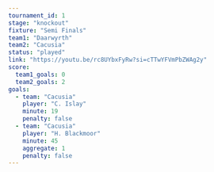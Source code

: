 ```yaml
---
tournament_id: 1
stage: "knockout"
fixture: "Semi Finals"
team1: "Daarwyrth"
team2: "Cacusia"
status: "played"
link: "https://youtu.be/rc8UYbxFyRw?si=cTTwYFVmPbZWAg2y"
score:
  team1_goals: 0
  team2_goals: 2
goals:
  - team: "Cacusia"
    player: "C. Islay"
    minute: 19
    penalty: false
  - team: "Cacusia"
    player: "H. Blackmoor"
    minute: 45
    aggregate: 1
    penalty: false
---
```

